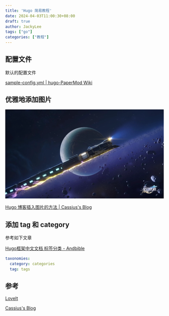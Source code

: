 ```yaml
---
title: 'Hugo 简易教程'
date: 2024-04-03T11:00:30+08:00
draft: true
author: JackyLee
tags: ["go"]
categories: ["教程"]
---
```


## 配置文件

默认的配置文件

[sample-config.yml | hugo-PaperMod Wiki](https://github.com/adityatelange/hugo-PaperMod/wiki/Installation#sample-configyml)

## 优雅地添加图片

![崩坏星穹铁道](assets/1200px-star-rail.png)

[Hugo 博客插入图片的方法 | Cassius's Blog](https://www.yuweihung.com/posts/2021/hugo-blog-picture/)

## 添加 tag 和 category

参考如下文章

[Hugo框架中文文档 标签分类 - Andbible](https://www.andbible.com/post/hugo-content-management-taxonomies/#default-taxonomies)

```yaml
taxonomies:
  category: categories
  tag: tags
```

## 参考

[LoveIt](https://hugoloveit.com/zh-cn/)

[Cassius's Blog](https://www.yuweihung.com/)
